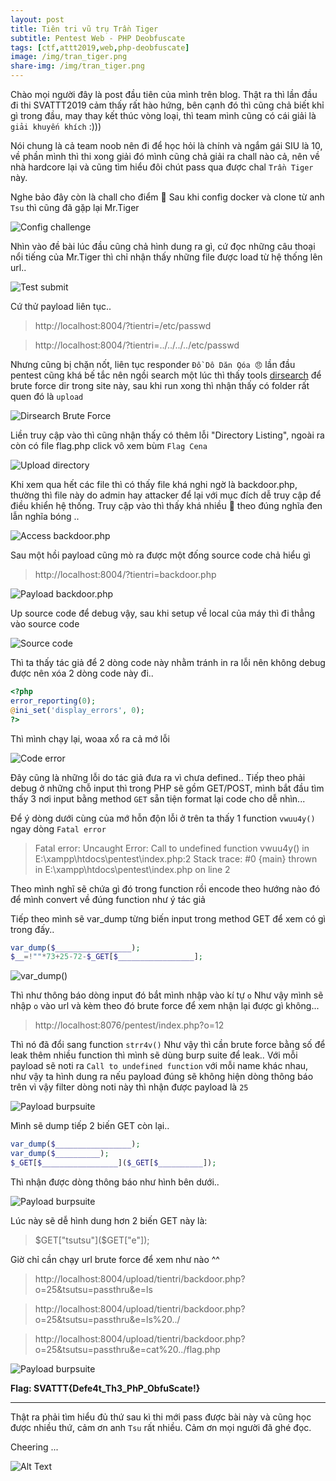 ```yaml
---
layout: post
title: Tiên tri vũ trụ Trần Tiger
subtitle: Pentest Web - PHP Deobfuscate
tags: [ctf,attt2019,web,php-deobfuscate]
image: /img/tran_tiger.png
share-img: /img/tran_tiger.png
---
```

Chào mọi người đây là post đầu tiên của mình trên blog. Thật ra thì lần đầu đi thi SVATTT2019 cảm thấy rất hào hứng, bên cạnh đó thì cũng chả biết khỉ gì trong đầu, may thay kết thúc vòng loại, thì team mình cũng có cái giải là `giải khuyến khích` :)))

Nói chung là cả team noob nên đi để học hỏi là chính và ngắm gái SIU là 10, về phần mình thì thi xong giải đó mình cũng chả giải ra chall nào cả, nên về nhà hardcore lại và cũng tìm hiểu đôi chút pass qua được chal `Trần Tiger` này.

Nghe bảo đây còn là chall cho điểm 👻
Sau khi config docker và clone từ anh `Tsu` thì cũng đã gặp lại Mr.Tiger 

<img src="/img/15112019/01.png" alt="Config challenge" align="center"/>

Nhìn vào đề bài lúc đầu cũng chả hình dung ra gì, cứ đọc những câu thoại nổi tiếng của Mr.Tiger thì chỉ nhận thấy những file được load từ hệ thống lên url..

<img src="/img/15112019/02.png" alt="Test submit" align="center"/>

Cứ thử payload liên tục..
>http://localhost:8004/?tientri=/etc/passwd

>http://localhost:8004/?tientri=../../../../etc/passwd

Nhưng cũng bị chặn nốt, liên tục responder `Đồ Dô Dăn Qóa 😠` lần đầu pentest cũng khá bế tắc nên ngồi search một lúc thì thấy tools [dirsearch](http://https://github.com/maurosoria/dirsearch) để brute force dir trong site này, sau khi run xong thì nhận thấy có folder rất quen đó là `upload`

<img src="/img/15112019/03.png" alt="Dirsearch Brute Force" align="center"/>

Liền truy cập vào thì cũng nhận thấy có thêm lỗi "Directory Listing", ngoài ra còn có file flag.php click vô xem bùm `Flag Cena` 

<img src="/img/15112019/04.png" alt="Upload directory" align="center"/>

Khi xem qua hết các file thì có thấy file khá nghi ngờ là backdoor.php, thường thì file này do admin hay attacker để lại với mục đích dễ truy cập để điều khiển hệ thống. Truy cập vào thì thấy khá nhiều 💩 theo đúng nghĩa đen lẫn nghĩa bóng ..

<img src="/img/15112019/05.png" alt="Access backdoor.php" align="center"/>

Sau một hồi payload cũng mò ra được một đống source code chả hiểu gì

>http://localhost:8004/?tientri=backdoor.php

<img src="/img/15112019/06.png" alt="Payload backdoor.php" align="center"/>

Up source code để debug vậy, sau khi setup về local của máy thì đi thẳng vào source code

<img src="/img/15112019/07.png" alt="Source code" align="center"/>

Thì ta thấy tác giả để 2 dòng code này nhằm tránh in ra lỗi nên không debug được nên xóa 2 dòng code này đi..
```php
<?php
error_reporting(0);
@ini_set('display_errors', 0);
?>
```

Thì mình chạy lại, woaa xổ ra cả mớ lỗi 

<img src="/img/15112019/08.png" alt="Code error" align="center"/>

Đây cũng là những lỗi do tác giả đưa ra vì chưa defined..
Tiếp theo phải debug ở những chỗ input thì trong PHP sẽ gồm GET/POST, mình bắt đầu tìm thấy 3 nơi input bằng method `GET` sẵn tiện format lại code cho dễ nhìn...

Để ý dòng dưới cùng của mớ hỗn độn lỗi ở trên ta thấy 1 function `vwuu4y()` ngay dòng `Fatal error`
>Fatal error: Uncaught Error: Call to undefined function vwuu4y() in E:\xampp\htdocs\pentest\index.php:2 Stack trace: #0 {main} thrown in E:\xampp\htdocs\pentest\index.php on line 2

Theo mình nghĩ sẽ chứa gì đó trong function rồi encode theo hướng nào đó để mình convert về đúng function như ý tác giả

Tiếp theo mình sẽ var_dump từng biến input trong method GET để xem có gì trong đấy..

```php
var_dump($_________________);
$__=!""*73+25-72-$_GET[$_________________];
```
<img src="/img/15112019/09.png" alt="var_dump()" align="center"/>

Thì như thông báo dòng input đó bắt mình nhập vào kí tự `o`
Như vậy mình sẽ nhập `o` vào url và kèm theo đó brute force để xem nhận lại được gì không...
>http://localhost:8076/pentest/index.php?o=12

Thì nó đã đổi sang function `strr4v()`
Như vậy thì cần brute force bằng số để leak thêm nhiều function thì mình sẽ dùng burp suite để leak..
Với mỗi payload sẽ noti ra `Call to undefined function` với mỗi name khác nhau, như vậy ta hình dung ra nếu payload đúng sẽ không hiện dòng thông báo trên vì vậy filter dòng noti này thì nhận được payload là `25`

<img src="/img/15112019/10.png" alt="Payload burpsuite" align="center"/>

Mình sẽ dump tiếp 2 biến GET còn lại..

```php
var_dump($_________________);
var_dump($__________);
$_GET[$_________________]($_GET[$__________]);
```

Thì nhận được dòng thông báo như hình bên dưới..

<img src="/img/15112019/11.png" alt="Payload burpsuite" align="center"/>

Lúc này sẽ dễ hình dung hơn 2 biến GET này là:

> $GET["tsutsu"]($GET["e"]);

Giờ chỉ cần chạy url brute force để xem như nào ^^

>http://localhost:8004/upload/tientri/backdoor.php?o=25&tsutsu=passthru&e=ls

>http://localhost:8004/upload/tientri/backdoor.php?o=25&tsutsu=passthru&e=ls%20../

>http://localhost:8004/upload/tientri/backdoor.php?o=25&tsutsu=passthru&e=cat%20../flag.php

<img src="/img/15112019/12.png" alt="Payload burpsuite" align="center"/>

**Flag: SVATTT{Defe4t_Th3_PhP_ObfuScate!}**

***

Thật ra phải tìm hiểu đủ thứ sau kì thi mới pass được bài này và cũng học được nhiều thứ, cảm ơn anh `Tsu` rất nhiều. Cảm ơn mọi người đã ghé đọc.

Cheering ...

![Alt Text](https://media.giphy.com/media/SyemapFxj7TiM/giphy.gif)

